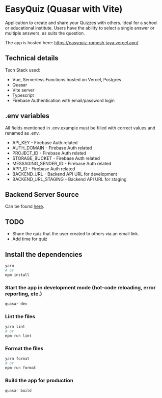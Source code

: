 # EasyQuiz (Quasar with Vite)

Application to create and share your Quizzes with others. Ideal for a school or educational institute. Users have the ability to select a single answer or multiple answers, as suits the question.

The app is hosted here:
https://easyquiz-romesh-jaya.vercel.app/

## Technical details

Tech Stack used:

- Vue, Serverless Functions hosted on Vercel, Postgres
- Quasar
- Vite server
- Typescript
- Firebase Authentication with email/password login

## .env variables

All fields mentioned in .env.example must be filled with correct values and renamed as .env.

- API_KEY - Firebase Auth related
- AUTH_DOMAIN - Firebase Auth related
- PROJECT_ID - Firebase Auth related
- STORAGE_BUCKET - Firebase Auth related
- MESSAGING_SENDER_ID - Firebase Auth related
- APP_ID - Firebase Auth related
- BACKEND_URL - Backend API URL for development
- BACKEND_URL_STAGING - Backend API URL for staging

## Backend Server Source

Can be found [here](https://github.com/romesh-jaya/easyquiz-backend-nodejs).

## TODO

- Share the quiz that the user created to others via an email link.
- Add time for quiz

## Install the dependencies

```bash
yarn
# or
npm install
```

### Start the app in development mode (hot-code reloading, error reporting, etc.)

```bash
quasar dev
```

### Lint the files

```bash
yarn lint
# or
npm run lint
```

### Format the files

```bash
yarn format
# or
npm run format
```

### Build the app for production

```bash
quasar build
```
